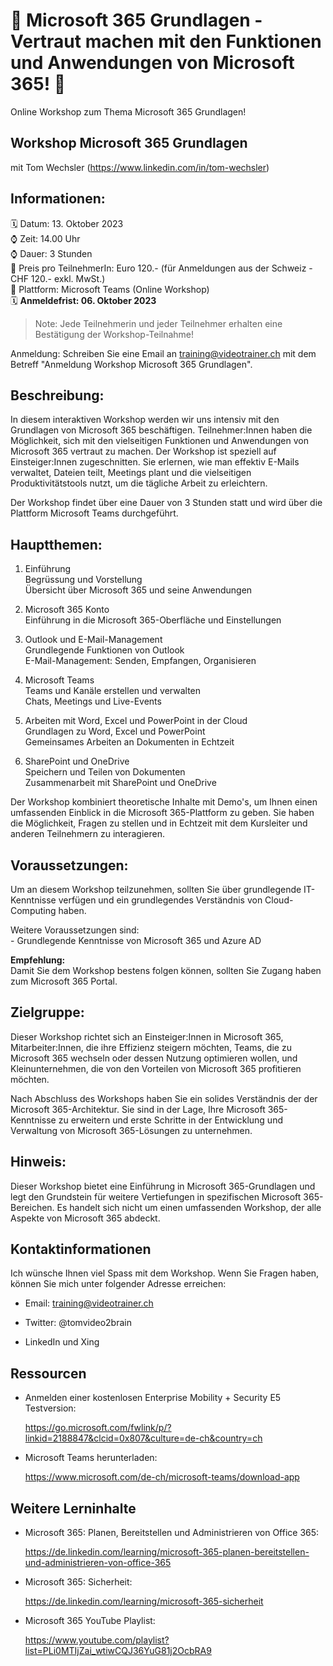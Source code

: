 # 📢 Microsoft 365 Grundlagen - Vertraut machen mit den Funktionen und Anwendungen von Microsoft 365! 📢
Online Workshop zum Thema Microsoft 365 Grundlagen!

## Workshop Microsoft 365 Grundlagen
mit Tom Wechsler (https://www.linkedin.com/in/tom-wechsler)

## Informationen:
🗓️ Datum: 13. Oktober 2023  
⌚ Zeit: 14.00 Uhr  
⌚ Dauer: 3 Stunden  
💸 Preis pro TeilnehmerIn: Euro 120.- (für Anmeldungen aus der Schweiz - CHF 120.- exkl. MwSt.)  
📍 Plattform: Microsoft Teams (Online Workshop)  
🗓️ **Anmeldefrist: 06. Oktober 2023**  

> Note: Jede Teilnehmerin und jeder Teilnehmer erhalten eine Bestätigung der Workshop-Teilnahme!

Anmeldung: Schreiben Sie eine Email an training@videotrainer.ch mit dem Betreff "Anmeldung Workshop Microsoft 365 Grundlagen".  

## Beschreibung:
In diesem interaktiven Workshop werden wir uns intensiv mit den Grundlagen von Microsoft 365 beschäftigen. Teilnehmer:Innen haben die Möglichkeit, sich mit den vielseitigen Funktionen und Anwendungen von Microsoft 365 vertraut zu machen. Der Workshop ist speziell auf Einsteiger:Innen zugeschnitten. Sie erlernen, wie man effektiv E-Mails verwaltet, Dateien teilt, Meetings plant und die vielseitigen Produktivitätstools nutzt, um die tägliche Arbeit zu erleichtern.

Der Workshop findet über eine Dauer von 3 Stunden statt und wird über die Plattform Microsoft Teams durchgeführt.

## Hauptthemen:
1. Einführung  
    Begrüssung und Vorstellung  
    Übersicht über Microsoft 365 und seine Anwendungen

2. Microsoft 365 Konto  
    Einführung in die Microsoft 365-Oberfläche und Einstellungen  

3. Outlook und E-Mail-Management  
    Grundlegende Funktionen von Outlook  
    E-Mail-Management: Senden, Empfangen, Organisieren

4. Microsoft Teams  
    Teams und Kanäle erstellen und verwalten  
    Chats, Meetings und Live-Events

5. Arbeiten mit Word, Excel und PowerPoint in der Cloud  
    Grundlagen zu Word, Excel und PowerPoint  
    Gemeinsames Arbeiten an Dokumenten in Echtzeit

6. SharePoint und OneDrive  
    Speichern und Teilen von Dokumenten  
    Zusammenarbeit mit SharePoint und OneDrive  

Der Workshop kombiniert theoretische Inhalte mit Demo's, um Ihnen einen umfassenden Einblick in die Microsoft 365-Plattform zu geben. Sie haben die Möglichkeit, Fragen zu stellen und in Echtzeit mit dem Kursleiter und anderen Teilnehmern zu interagieren.

## Voraussetzungen:
Um an diesem Workshop teilzunehmen, sollten Sie über grundlegende IT-Kenntnisse verfügen und ein grundlegendes Verständnis von Cloud-Computing haben. 

Weitere Voraussetzungen sind:  
    - Grundlegende Kenntnisse von Microsoft 365 und Azure AD   

**Empfehlung:**  
Damit Sie dem Workshop bestens folgen können, sollten Sie Zugang haben zum Microsoft 365 Portal.

## Zielgruppe:
Dieser Workshop richtet sich an Einsteiger:Innen in Microsoft 365, Mitarbeiter:Innen, die ihre Effizienz steigern möchten, Teams, die zu Microsoft 365 wechseln oder dessen Nutzung optimieren wollen, und Kleinunternehmen, die von den Vorteilen von Microsoft 365 profitieren möchten.

Nach Abschluss des Workshops haben Sie ein solides Verständnis der der Microsoft 365-Architektur. Sie sind in der Lage, Ihre Microsoft 365-Kenntnisse zu erweitern und erste Schritte in der Entwicklung und Verwaltung von Microsoft 365-Lösungen zu unternehmen.

## Hinweis:
Dieser Workshop bietet eine Einführung in Microsoft 365-Grundlagen und legt den Grundstein für weitere Vertiefungen in spezifischen Microsoft 365-Bereichen. Es handelt sich nicht um einen umfassenden Workshop, der alle Aspekte von Microsoft 365 abdeckt.


## Kontaktinformationen
Ich wünsche Ihnen viel Spass mit dem Workshop. Wenn Sie Fragen haben, können Sie mich unter folgender Adresse erreichen:

- Email: training@videotrainer.ch

- Twitter: @tomvideo2brain

- LinkedIn und Xing


## Ressourcen
- Anmelden einer kostenlosen Enterprise Mobility + Security E5 Testversion:

  https://go.microsoft.com/fwlink/p/?linkid=2188847&clcid=0x807&culture=de-ch&country=ch

- Microsoft Teams herunterladen:

  https://www.microsoft.com/de-ch/microsoft-teams/download-app

## Weitere Lerninhalte
- Microsoft 365: Planen, Bereitstellen und Administrieren von Office 365:

  https://de.linkedin.com/learning/microsoft-365-planen-bereitstellen-und-administrieren-von-office-365

- Microsoft 365: Sicherheit:

  https://de.linkedin.com/learning/microsoft-365-sicherheit

- Microsoft 365 YouTube Playlist:
  
  https://www.youtube.com/playlist?list=PLi0MTIjZai_wtiwCQJ36YuG81j2OcbRA9
